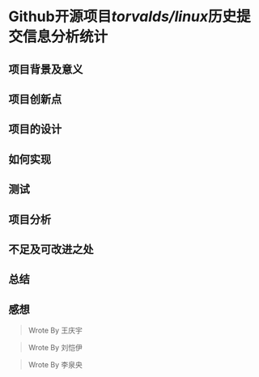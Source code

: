 # Github开源项目*torvalds/linux*历史提交信息分析统计

## 项目背景及意义



## 项目创新点



## 项目的设计



## 如何实现



## 测试



## 项目分析



## 不足及可改进之处



## 总结



## 感想

> 
> Wrote By 王庆宇

>
> Wrote By 刘恺伊

> 
> Wrote By 李泉央
